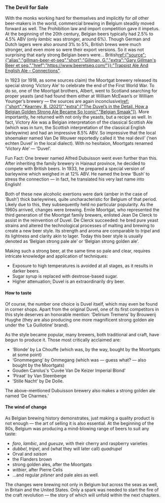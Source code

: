 ### The Devil for Sale

With the monks working hard for themselves and implicitly for *all* other beer-makers in the world, commercial brewing in Belgium steadily moved forward as well. The Prohibition law and import competition gave it impetus. At the beginning of the 20th century, Belgian beers typically had 2.5% to 4.5% ABV (only *lambic* was stronger, around 6%). Though German and Dutch lagers were also around 3% to 5%, British brews were much stronger, and even more so were their export versions. So it was not surprising that early strong Belgian beers were… British[ref:{"source":{"alias":"gillman-beer-et-seq","short":"Gillman, G.","extra":"Gary Gillman's Beer et seq.","href":"https://www.beeretseq.com/"}}:"Trappist Ale And English Ale – Connections"](https://www.beeretseq.com/trappist-ale-and-english-ale-connections/).

In 1923 (or 1918, as some sources claim) the Moortgat brewery released its special strong ‘Victory Ale’ to celebrate the end of the First World War. To do so, one of the Moortgat brothers, Albert, went to Scotland searching for proper yeasts (and had found them either at William McEwan’s or William Younger’s brewery — the sources are again inconclusive)[ref:{"short":"Kearney, B. (2021)","extra":["The Duvel’s in the Detail. How a Belgian Golden Strong Ale Became So Iconic","Belgian Smaak"]}](https://www.belgiansmaak.com/the-duvels-in-the-detail-duvel-moortgat/). More importantly, he returned with not only the yeasts, but a recipe as well. In fact, Victory Ale was a Belgian interpretation of the classical Scottish Ale (which was in turn, the Scottish interpretation of the classical English barleywine) and had an impressive 8.5% ABV. So impressive that the local shoemaker named Van De Wouwer reportedly called it ‘the real devil’ (‘nen echten Duvel’ in the local dialect). With no hesitaion, Moortgats renamed ‘Victory Ale’ — ‘Duvel’.

Fun Fact: One brewer named Alfred Dubuisson went even further than this. After inheriting the family brewery in Hainaut province, he decided to compete with British beers. In 1933, he prepared a special version of barleywine which weighed in at 12% ABV. He named the brew ‘Bush’ to stress the connection — in fact, he translated his very last name into English!

Both of these new alcoholic exertions were dark (amber in the case of ‘Bush’) thick barleywines, quite uncharacteristic for Belgium of that period. Likely due to this, they  subsequently held no particular popularity. As the 1960s arrived, changes were brewing. Emile Moortgat, who represented the third generation of the Moortgat family brewers, enlisted Jean De Clerck to assist in the reinvention of Duvel. De Clerck succeeded: he bred pure yeast strains and altered the technological processes of malting and brewing to create a new beer style.  Its strength and aroma are comparable to *tripel* and its lightness and clarity akin to lager. Today this beer style is usually denoted as ‘Belgian strong pale ale’ or ‘Belgian strong golden ale’.

Making such a strong beer, at the same time so pale and clear, requires intricate knowledge and application of techniques: 
  * Exposure to high temperatures is avoided at all stages, as it results in darker beers.
  * Sugar syrup is replaced with dextrose-based sugar. 
  * Higher attenuation; Duvel is an extraordinarily dry beer.

#### How to taste

Of course, the number one choice is Duvel itself, which may even be found in corner shops. Apart from the original Duvel, one of its first competitors in this style deserves an honorable mention: ‘Delirium Tremens’ by Brouwerij Huyghe (they are also producing one more magnificent strong golden ale under the ‘La Guillotine’ brand).

As the style became popular, many brewers, both traditional and craft, have begun to produce it. Those most critically acclaimed are:

  * ‘Blonde’ by La Chouffe (which was, by the way, bought by the Moortgats at some point)
  * ‘Gnommegang’ by Ommegang (which was — guess what? — also bought by the Moortgats)
  * Gouden Carolus's ‘Cuvée Van De Keizer Imperial Blond’
  * ‘Piraat’ by Van Steenberge
  * ‘Stille Nacht’ by De Dolle.

The above-mentioned Dubuisson brewery also makes a strong golden ale named ‘De Charmes.’

#### The wind of change

As Belgian brewing history demonstrates, just making a quality product is not enough — the art of selling it is also essential. At the beginning of the 80s, Belgium was producing a mind-blowing range of beers to suit any taste:

  * *faro*, *lambic*, and *gueuze*, with their cherry and raspberry varieties
  * *dubbel*, *tripel*, and (what they will later call) *quadrupel*
  * Orval and *saison*
  * the Flanders brown
  * strong golden ales, after the Moortgats
  * *witbier*, after Pierre Celis
  * …and regular *pilsner* and pale ales as well.

The changes were brewing not only in Belgium but across the seas as well, in Britain and the United States. Only a spark was needed to start the fire of the craft revolution — the story of which will unfold within the next chapters.